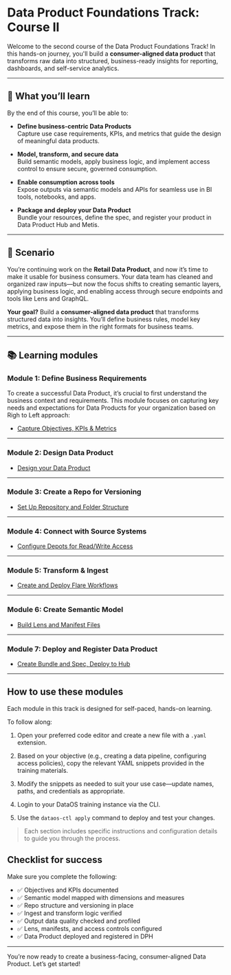 # Data Product Foundations Track: Course II

Welcome to the second course of the Data Product Foundations Track! In this hands-on journey, you'll build a **consumer-aligned data product** that transforms raw data into structured, business-ready insights for reporting, dashboards, and self-service analytics.

---

## 🌟 What you’ll learn

By the end of this course, you’ll be able to:

- **Define business-centric Data Products**  
  Capture use case requirements, KPIs, and metrics that guide the design of meaningful data products.

- **Model, transform, and secure data**  
  Build semantic models, apply business logic, and implement access control to ensure secure, governed consumption.

- **Enable consumption across tools**  
  Expose outputs via semantic models and APIs for seamless use in BI tools, notebooks, and apps.

- **Package and deploy your Data Product**  
  Bundle your resources, define the spec, and register your product in Data Product Hub and Metis.

---

## 📘 Scenario

You’re continuing work on the **Retail Data Product**, and now it’s time to make it usable for business consumers. Your data team has cleaned and organized raw inputs—but now the focus shifts to creating semantic layers, applying business logic, and enabling access through secure endpoints and tools like Lens and GraphQL.

**Your goal?** Build a **consumer-aligned data product** that transforms structured data into insights. You’ll define business rules, model key metrics, and expose them in the right formats for business teams.

---

## 📚 Learning modules

### **Module 1: Define Business Requirements**

To create a successful Data Product, it’s crucial to first understand the business context and requirements. This module focuses on capturing key needs and expectations for Data Products for your organization based on Righ to Left approach:

<div class="grid cards" markdown>

- [Capture Objectives, KPIs & Metrics](/learn_new/dp_foundations2_learn_track/understand_business_goals/)

</div>

---

### **Module 2: Design Data Product**
<div class="grid cards" markdown>

- [Design your Data Product](/learn_new/dp_foundations2_learn_track/design_dp/)

</div>

---

### **Module 3: Create a Repo for Versioning**
<div class="grid cards" markdown>

- [Set Up Repository and Folder Structure](/learn_new/dp_foundations2_learn_track/repo_structure/)

</div>

---

### **Module 4: Connect with Source Systems**
<div class="grid cards" markdown>

- [Configure Depots for Read/Write Access](/learn_new/dp_foundations2_learn_track/data_source_connectivity/)

</div>

---

### **Module 5: Transform & Ingest**
<div class="grid cards" markdown>

- [Create and Deploy Flare Workflows](/learn_new/dp_foundations2_learn_track/transform_and_ingest/)

</div>

---

### **Module 6: Create Semantic Model**
<div class="grid cards" markdown>

- [Build Lens and Manifest Files](/learn_new/dp_foundations2_learn_track/create_semantic_model/)

</div>

---

### **Module 7: Deploy and Register Data Product**
<div class="grid cards" markdown>

- [Create Bundle and Spec, Deploy to Hub](/learn_new/dp_foundations2_learn_track/deploy_sm/)

</div>

---

<!-- ### **Module 8: Enable Consumption**
<div class="grid cards" markdown>
- [Creating Data APIs](/learn_new/dp_foundations2_learn_track/deploy_data_product/)
</div> -->

## How to use these modules

Each module in this track is designed for self-paced, hands-on learning.

To follow along:

1. Open your preferred code editor and create a new file with a `.yaml` extension.

2. Based on your objective (e.g., creating a data pipeline, configuring access policies), copy the relevant YAML snippets provided in the training materials.

3. Modify the snippets as needed to suit your use case—update names, paths, and credentials as appropriate.

4. Login to your DataOS training instance via the CLI.

5. Use the `dataos-ctl apply` command to deploy and test your changes.

> Each section includes specific instructions and configuration details to guide you through the process.
>


## Checklist for success

Make sure you complete the following:

- ✅ Objectives and KPIs documented  
- ✅ Semantic model mapped with dimensions and measures  
- ✅ Repo structure and versioning in place  
- ✅ Ingest and transform logic verified  
- ✅ Output data quality checked and profiled  
- ✅ Lens, manifests, and access controls configured  
- ✅ Data Product deployed and registered in DPH

---

You’re now ready to create a business-facing, consumer-aligned Data Product. Let’s get started!







